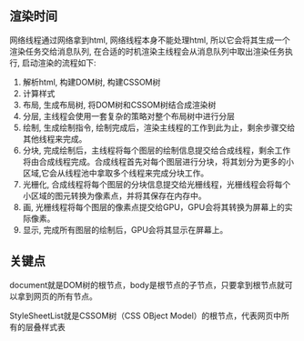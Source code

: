 ## 渲染时间
网络线程通过网络拿到html, 网络线程本身不能处理html, 所以它会将其生成一个渲染任务交给消息队列, 在合适的时机渲染主线程会从消息队列中取出渲染任务执行, 启动渲染的流程如下:

1. 解析html, 构建DOM树, 构建CSSOM树
2. 计算样式
3. 布局, 生成布局树, 将DOM树和CSSOM树结合成渲染树
4. 分层, 主线程会使用一套复杂的策略对整个布局树中进行分层
5. 绘制, 生成绘制指令, 绘制完成后，渲染主线程的工作到此为止，剩余步骤交给其他线程来完成。
6. 分块, 完成绘制后，主线程将每个图层的绘制信息提交给合成线程，剩余工作将由合成线程完成。合成线程首先对每个图层进行分块，将其划分为更多的小区域,它会从线程池中拿取多个线程来完成分块工作。
7. 光栅化, 合成线程将每个图层的分块信息提交给光栅线程，光栅线程会将每个小区域的图元转换为像素点，并将其保存在内存中。
8. 画, 光栅线程将每个图层的像素点提交给GPU，GPU会将其转换为屏幕上的实际像素。
9. 显示, 完成所有图层的绘制后，GPU会将其显示在屏幕上。

## 关键点

document就是DOM树的根节点，body是根节点的子节点，只要拿到根节点就可以拿到网页的所有节点。

StyleSheetList就是CSSOM树（CSS OBject Model）的根节点，代表网页中所有的层叠样式表
